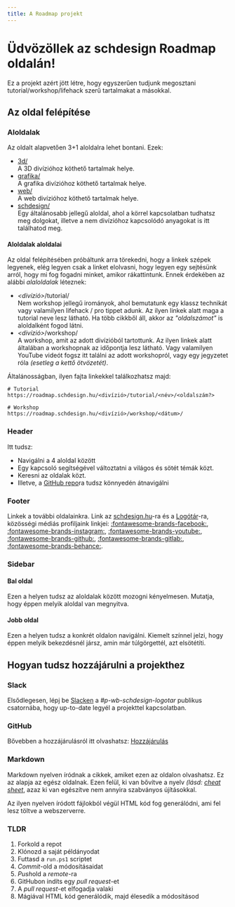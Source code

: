 ```yaml
---
title: A Roadmap projekt
---
```


# Üdvözöllek az schdesign Roadmap oldalán!

Ez a projekt azért jött létre, hogy egyszerűen tudjunk megosztani tutorial/workshop/lifehack szerű tartalmakat a másokkal.

## Az oldal felépítése



### Aloldalak

Az oldalt alapvetően 3+1 aloldalra lehet bontani. Ezek:

- [3d/](./3d/)<br>
    A 3D divízióhoz köthető tartalmak helye.
- [grafika/](./grafika/)<br>
    A grafika divízióhoz köthető tartalmak helye.
- [web/](./web/)<br>
    A web divízióhoz köthető tartalmak helye.
- [schdesign/](./schdesign/)<br>
    Egy általánosabb jellegű aloldal, ahol a körrel kapcsolatban tudhatsz meg dolgokat, illetve a nem divízióhoz kapcsolódó anyagokat is itt találhatod meg.

#### Aloldalak aloldalai

Az oldal felépítésében próbáltunk arra törekedni, hogy a linkek szépek legyenek, elég legyen csak a linket elolvasni, hogy legyen egy sejtésünk arról, hogy mi fog fogadni minket, amikor rákattintunk. Ennek érdekében az alábbi *alaloldalak* léteznek:

- *<divízió\>*/tutorial/<br>
    Nem workshop jellegű irományok, ahol bemutatunk egy klassz technikát vagy valamilyen lifehack / pro tippet adunk. Az ilyen linkek alatt maga a tutorial neve lesz látható. Ha több cikkből áll, akkor az *"oldalszámot"* is aloldalként fogod látni.
- *<divízió\>*/workshop/<br>
    A workshop, amit az adott divízióból tartottunk. Az ilyen linkek alatt általában a workshopnak az időpontja lesz látható. Vagy valamilyen YouTube videót fogsz itt találni az adott workshopról, vagy egy jegyzetet róla *(esetleg a kettő ötvözetét)*.

Általánosságban, ilyen fajta linkekkel találkozhatsz majd:

```text
# Tutorial
https://roadmap.schdesign.hu/<divízió>/tutorial/<név>/<oldalszám?>

# Workshop
https://roadmap.schdesign.hu/<divízió>/workshop/<dátum>/
```

### Header

Itt tudsz:

- Navigálni a 4 aloldal között
- Egy kapcsoló segítségével változtatni a világos és sötét témák közt.
- Keresni az oldalak közt.
- Illetve, a [GitHub repo](https://github.com/simonyiszk/schdesign-roadmap)ra tudsz könnyedén átnavigálni

### Footer

Linkek a további oldalainkra. Link az [schdesign.hu](https://schdesign.hu/)-ra és a [Logótár](https://logotar.schdesign.hu/)-ra, közösségi médiás profiljaink linkjei: [:fontawesome-brands-facebook:](https://www.facebook.com/schdesignbme/), [:fontawesome-brands-instagram:](https://www.instagram.com/schdesign.hu/), [:fontawesome-brands-youtube:](https://www.youtube.com/channel/UCrpoUHr-I8VjjLgXUz-AV6Q), [:fontawesome-brands-github:](https://github.com/simonyiszk), [:fontawesome-brands-gitlab:](https://git.sch.bme.hu/schdesign), [:fontawesome-brands-behance:](https://www.behance.net/wearethesds/).

### Sidebar

#### Bal oldal

Ezen a helyen tudsz az aloldalak között mozogni kényelmesen. Mutatja, hogy éppen melyik aloldal van megnyitva.

#### Jobb oldal

Ezen a helyen tudsz a konkrét oldalon navigálni. Kiemelt színnel jelzi, hogy éppen melyik bekezdésnél jársz, amin már túlgörgettél, azt elsötétíti.

## Hogyan tudsz hozzájárulni a projekthez

### Slack

Elsődlegesen, lépj be [Slacken](https://schdesign.slack.com/archives/C019S43GNC8) a *#p-wb-schdesign-logotar* publikus csatornába, hogy up-to-date legyél a projekttel kapcsolatban.

### GitHub

Bővebben a hozzájárulásról itt olvashatsz: [Hozzájárulás](/schdesign/tutorial/hozzajarulas/)

### Markdown

Markdown nyelven íródnak a cikkek, amiket ezen az oldalon olvashatsz. Ez az alapja az egész oldalnak. Ezen felül, ki van bővítve a nyelv *(lásd: [cheat sheet](./schdesign/tutorial/markdown-cheatsheet/)*, azaz ki van egészítve nem annyira szabványos újításokkal.

Az ilyen nyelven íródott fájlokból végül HTML kód fog generálódni, ami fel lesz töltve a webszerverre.

### TLDR

1. Forkold a repot
2. Klónozd a saját példányodat
3. Futtasd a `run.ps1` scriptet
4. <i>Commit</i>-old a módosításaidat
5. <i>Push</i>old a <i>remote</i>-ra
6. GitHubon indíts egy <i>pull request</i>-et
7. A <i>pull request</i>-et elfogadja valaki
8. Mágiával HTML kód generálódik, majd élesedik a módosításod
